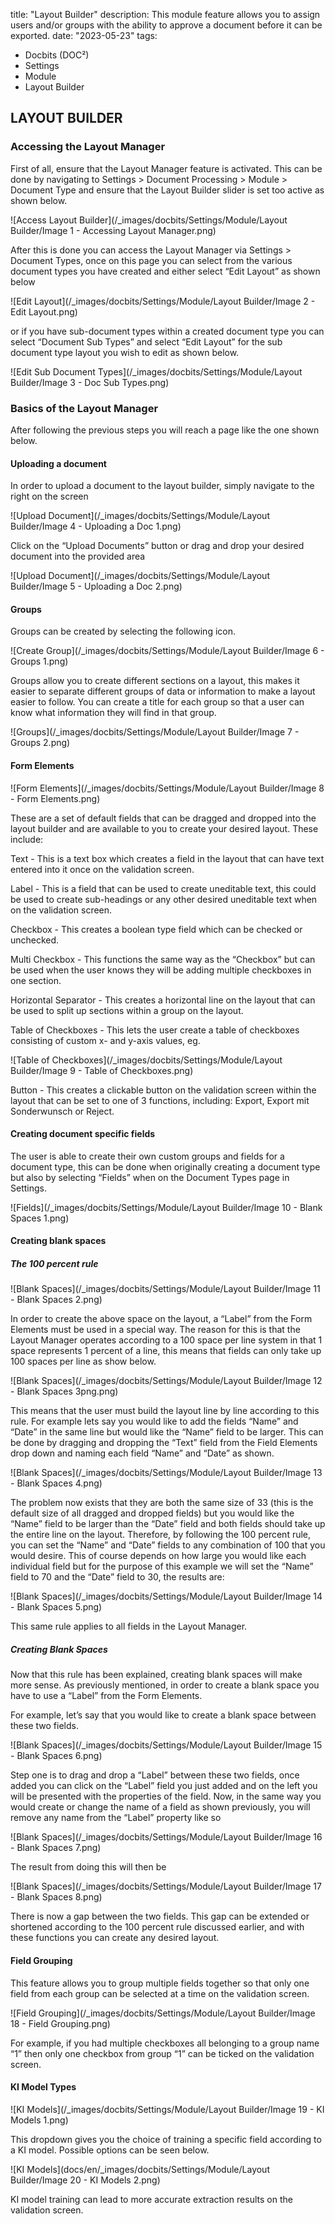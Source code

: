 title: "Layout Builder"
description: This module feature allows you to assign users and/or groups with the ability to approve a document before it can be exported.
date: "2023-05-23"
tags:
  - Docbits (DOC²)
  - Settings
  - Module
  - Layout Builder

## LAYOUT BUILDER

### Accessing the Layout Manager

First of all, ensure that the Layout Manager feature is activated. This can be done by navigating to Settings > Document Processing > Module > Document Type and ensure that the Layout Builder slider is set too active as shown below.

![Access Layout Builder](/_images/docbits/Settings/Module/Layout Builder/Image 1 - Accessing Layout Manager.png)

After this is done you can access the Layout Manager via Settings > Document Types, once on this page you can select from the various document types you have created and either select “Edit Layout” as shown below

![Edit Layout](/_images/docbits/Settings/Module/Layout Builder/Image 2 - Edit Layout.png)

or if you have sub-document types within a created document type you can select “Document Sub Types” and select “Edit Layout” for the sub document type layout you wish to edit as shown below.

![Edit Sub Document Types](/_images/docbits/Settings/Module/Layout Builder/Image 3 - Doc Sub Types.png)

### Basics of the Layout Manager 

 After following the previous steps you will reach a page like the one shown below.

#### Uploading a document

In order to upload a document to the layout builder, simply navigate to the right on the screen 

![Upload Document](/_images/docbits/Settings/Module/Layout Builder/Image 4 - Uploading a Doc 1.png)

Click on the “Upload Documents” button or drag and drop your desired document into the provided area

![Upload Document](/_images/docbits/Settings/Module/Layout Builder/Image 5 - Uploading a Doc 2.png)

#### Groups

Groups can be created by selecting the following icon.

![Create Group](/_images/docbits/Settings/Module/Layout Builder/Image 6 - Groups 1.png)

Groups allow you to create different sections on a layout, this makes it easier to separate different groups of data or information to make a layout easier to follow. You can create a title for each group so that a user can know what information they will find in that group.

![Groups](/_images/docbits/Settings/Module/Layout Builder/Image 7 -  Groups 2.png)

#### Form Elements

![Form Elements](/_images/docbits/Settings/Module/Layout Builder/Image 8 - Form Elements.png)

These are a set of default fields that can be dragged and dropped into the layout builder and are available to you to create your desired layout. These include:

Text - This is a text box which creates a field in the layout that can have text entered into it once on the validation screen.

Label - This is a field that can be used to create uneditable text, this could be used to create sub-headings or any other desired uneditable text when on the validation screen.

Checkbox - This creates a boolean type field which can be checked or unchecked.

Multi Checkbox - This functions the same way as the “Checkbox” but can be used when the user knows they will be adding multiple checkboxes in one section.

Horizontal Separator - This creates a horizontal line on the layout that can be used to split up sections within a group on the layout.

Table of Checkboxes - This lets the user create a table of checkboxes consisting of custom  x- and y-axis values, eg. 

![Table of Checkboxes](/_images/docbits/Settings/Module/Layout Builder/Image 9 - Table of Checkboxes.png)

Button - This creates a clickable button on the validation screen within the layout that can be set to one of 3 functions, including: Export, Export mit Sonderwunsch or Reject.

 

#### Creating document specific fields

The user is able to create their own custom groups and fields for a document type, this can be done when originally creating a document type but also by selecting “Fields” when on the Document Types page in Settings.

![Fields](/_images/docbits/Settings/Module/Layout Builder/Image 10 - Blank Spaces 1.png)

#### Creating blank spaces

##### The 100 percent rule

![Blank Spaces](/_images/docbits/Settings/Module/Layout Builder/Image 11 - Blank Spaces 2.png)

In order to create the above space on the layout, a “Label” from the Form Elements must be used in a special way. The reason for this is that the Layout Manager operates according to a 100 space per line system in that 1 space represents 1 percent of a line, this means that fields can only take up 100 spaces per line as show below.

![Blank Spaces](/_images/docbits/Settings/Module/Layout Builder/Image 12 - Blank Spaces 3png.png)

This means that the user must build the layout line by line according to this rule. For example lets say you would like to add the fields “Name” and “Date” in the same line but would like the “Name” field to be larger. This can be done by dragging and dropping the “Text” field from the Field Elements drop down and naming each field “Name” and “Date” as shown.

![Blank Spaces](/_images/docbits/Settings/Module/Layout Builder/Image 13 - Blank Spaces 4.png)

The problem now exists that they are both the same size of 33 (this is the default size of all dragged and dropped fields) but you would like the “Name” field to be larger than the “Date” field and both fields should take up the entire line on the layout. Therefore, by following the 100 percent rule, you can set the “Name” and “Date” fields to any combination of 100 that you would desire. This of course depends on how large you would like each individual field but for the purpose of this example we will set the “Name” field to 70 and the “Date” field to 30, the results are:

![Blank Spaces](/_images/docbits/Settings/Module/Layout Builder/Image 14 - Blank Spaces 5.png)

This same rule applies to all fields in the Layout Manager.

##### Creating Blank Spaces

Now that this rule has been explained, creating blank spaces will make more sense. As previously mentioned, in order to create a blank space you have to use a “Label” from the Form Elements.

For example, let’s say that you would like to create a blank space between these two fields.

![Blank Spaces](/_images/docbits/Settings/Module/Layout Builder/Image 15 - Blank Spaces 6.png)

Step one is to drag and drop a “Label” between these two fields, once added you can click on the “Label” field you just added and on the left you will be presented with the properties of the field. Now, in the same way you would create or change the name of a field as shown previously, you will remove any name from the “Label” property like so

![Blank Spaces](/_images/docbits/Settings/Module/Layout Builder/Image 16 - Blank Spaces 7.png)

The result from doing this will then be

![Blank Spaces](/_images/docbits/Settings/Module/Layout Builder/Image 17 - Blank Spaces 8.png)

There is now a gap between the two fields. This gap can be extended or shortened according to the 100 percent rule discussed earlier, and with these functions you can create any desired layout.


#### Field Grouping

This feature allows you to group multiple fields together so that only one field from each group can be selected at a time on the validation screen.

![Field Grouping](/_images/docbits/Settings/Module/Layout Builder/Image 18 - Field Grouping.png)

For example, if you had multiple checkboxes all belonging to a group name “1” then only one checkbox from group “1” can be ticked on the validation screen.

 
#### KI Model Types

![KI Models](/_images/docbits/Settings/Module/Layout Builder/Image 19 - KI Models 1.png)

This dropdown gives you the choice of training a specific field according to a KI model. Possible options can be seen below.

![KI Models](docs/en/_images/docbits/Settings/Module/Layout Builder/Image 20 - KI Models 2.png)

KI model training can lead to more accurate extraction results on the validation screen.



